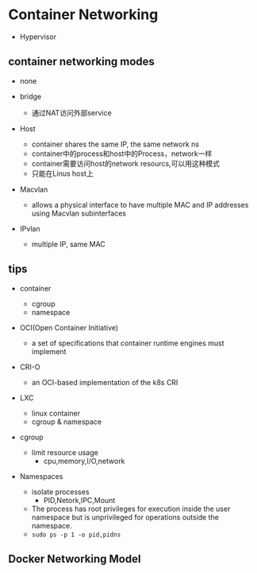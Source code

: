 
# Container Networking

+ Hypervisor

## container networking modes

+ none

+ bridge
    + 通过NAT访问外部service

+ Host
    + container shares the same IP, the same network ns
    + container中的process和host中的Process，network一样
    + container需要访问host的network resourcs,可以用这种模式
    + 只能在Linus host上

+ Macvlan
    + allows a physical interface to have multiple MAC and IP addresses using Macvlan subinterfaces

+ IPvlan
    + multiple IP, same MAC


## tips
+ container
    + cgroup
    + namespace

+ OCI(Open Container Initiative)
    + a set of specifications that container runtime engines must implement

+ CRI-O
    + an OCI-based implementation of the k8s CRI

+ LXC
    + linux container
    + cgroup & namespace

+ cgroup
    + limit resource usage
        + cpu,memory,I/O,network

+ Namespaces
    + isolate processes
        + PID,Netork,IPC,Mount
    + The process has root privileges for execution inside the user namespace but is unprivileged for operations outside the namespace.
    + `sudo ps -p 1 -o pid,pidns`

## Docker Networking Model